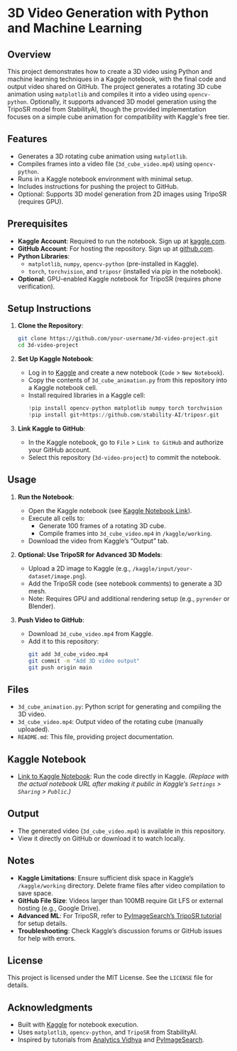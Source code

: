 # 3D Video Generation with Python and Machine Learning

## Overview
This project demonstrates how to create a 3D video using Python and machine learning techniques in a Kaggle notebook, with the final code and output video shared on GitHub. The project generates a rotating 3D cube animation using `matplotlib` and compiles it into a video using `opencv-python`. Optionally, it supports advanced 3D model generation using the TripoSR model from StabilityAI, though the provided implementation focuses on a simple cube animation for compatibility with Kaggle's free tier.

## Features
- Generates a 3D rotating cube animation using `matplotlib`.
- Compiles frames into a video file (`3d_cube_video.mp4`) using `opencv-python`.
- Runs in a Kaggle notebook environment with minimal setup.
- Includes instructions for pushing the project to GitHub.
- Optional: Supports 3D model generation from 2D images using TripoSR (requires GPU).

## Prerequisites
- **Kaggle Account**: Required to run the notebook. Sign up at [kaggle.com](https://www.kaggle.com).
- **GitHub Account**: For hosting the repository. Sign up at [github.com](https://github.com).
- **Python Libraries**:
  - `matplotlib`, `numpy`, `opencv-python` (pre-installed in Kaggle).
  - `torch`, `torchvision`, and `triposr` (installed via pip in the notebook).
- **Optional**: GPU-enabled Kaggle notebook for TripoSR (requires phone verification).

## Setup Instructions
1. **Clone the Repository**:
   ```bash
   git clone https://github.com/your-username/3d-video-project.git
   cd 3d-video-project
   ```

2. **Set Up Kaggle Notebook**:
   - Log in to [Kaggle](https://www.kaggle.com) and create a new notebook (`Code` > `New Notebook`).
   - Copy the contents of `3d_cube_animation.py` from this repository into a Kaggle notebook cell.
   - Install required libraries in a Kaggle cell:
     ```python
     !pip install opencv-python matplotlib numpy torch torchvision
     !pip install git+https://github.com/stability-AI/triposr.git
     ```

3. **Link Kaggle to GitHub**:
   - In the Kaggle notebook, go to `File` > `Link to GitHub` and authorize your GitHub account.
   - Select this repository (`3d-video-project`) to commit the notebook.

## Usage
1. **Run the Notebook**:
   - Open the Kaggle notebook (see [Kaggle Notebook Link](#kaggle-notebook)).
   - Execute all cells to:
     - Generate 100 frames of a rotating 3D cube.
     - Compile frames into `3d_cube_video.mp4` in `/kaggle/working`.
   - Download the video from Kaggle’s “Output” tab.

2. **Optional: Use TripoSR for Advanced 3D Models**:
   - Upload a 2D image to Kaggle (e.g., `/kaggle/input/your-dataset/image.png`).
   - Add the TripoSR code (see notebook comments) to generate a 3D mesh.
   - Note: Requires GPU and additional rendering setup (e.g., `pyrender` or Blender).

3. **Push Video to GitHub**:
   - Download `3d_cube_video.mp4` from Kaggle.
   - Add it to this repository:
     ```bash
     git add 3d_cube_video.mp4
     git commit -m "Add 3D video output"
     git push origin main
     ```

## Files
- `3d_cube_animation.py`: Python script for generating and compiling the 3D video.
- `3d_cube_video.mp4`: Output video of the rotating cube (manually uploaded).
- `README.md`: This file, providing project documentation.

## Kaggle Notebook
- [Link to Kaggle Notebook](https://www.kaggle.com/your-username/your-notebook): Run the code directly in Kaggle.
  *(Replace with the actual notebook URL after making it public in Kaggle’s `Settings` > `Sharing` > `Public`.)*

## Output
- The generated video (`3d_cube_video.mp4`) is available in this repository.
- View it directly on GitHub or download it to watch locally.

## Notes
- **Kaggle Limitations**: Ensure sufficient disk space in Kaggle’s `/kaggle/working` directory. Delete frame files after video compilation to save space.
- **GitHub File Size**: Videos larger than 100MB require Git LFS or external hosting (e.g., Google Drive).
- **Advanced ML**: For TripoSR, refer to [PyImageSearch’s TripoSR tutorial](https://pyimagesearch.com) for setup details.
- **Troubleshooting**: Check Kaggle’s discussion forums or GitHub issues for help with errors.

## License
This project is licensed under the MIT License. See the `LICENSE` file for details.

## Acknowledgments
- Built with [Kaggle](https://www.kaggle.com) for notebook execution.
- Uses `matplotlib`, `opencv-python`, and `TripoSR` from StabilityAI.
- Inspired by tutorials from [Analytics Vidhya](https://www.analyticsvidhya.com) and [PyImageSearch](https://pyimagesearch.com).